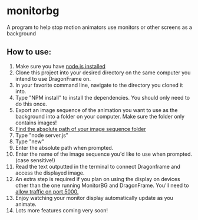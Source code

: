 # monitorbg
A program to help stop motion animators use monitors or other screens as a background

## How to use:

1. Make sure you have [node.js installed](https://nodejs.dev/learn/how-to-install-nodejs)
2. Clone this project into your desired directory on the same computer you intend to use DragonFrame on.
3. In your favorite command line, navigate to the directory you cloned it into.
4. Type "NPM install" to install the dependencies. You should only need to do this once.
5. Export an image sequence of the animation you want to use as the background into a folder on your computer. Make sure the folder only contains images!
6. [Find the absolute path of your image sequence folder](https://www.addictivetips.com/windows-tips/get-complete-path-to-a-file-or-folder-on-windows-10/)
7. Type "node server.js"
8. Type "new"
9. Enter the absolute path when prompted.
10. Enter the name of the image sequence you'd like to use when prompted. (case sensitive!)
11. Read the text outputted in the terminal to connect Dragonframe and access the displayed image.
12. An extra step is required if you plan on using the display on devices other than the one running MonitorBG and DragonFrame. You'll need to [allow traffic on port 5000.](https://docs.microsoft.com/en-us/windows/security/threat-protection/windows-firewall/create-an-inbound-port-rule)
13. Enjoy watching your monitor display automatically update as you animate.
14. Lots more features coming very soon!
